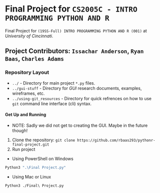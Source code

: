 # Final Project for `CS2005C - INTRO PROGRAMMING PYTHON AND R`

Final Project for `(19SS-Full) INTRO PROGRAMMING PYTHON AND R (001)` at *University of Cincinnati*.

## Project Contributors: `Issachar Anderson`, `Ryan Baas`, `Charles Adams`  

### Repository Layout

* `../` - Directory for main project `*.py` files.
* `../gui-stuff` - Directory for *GUI* research documents, examples, wireframes, etc.
* `../using-git_resources`  - Directory for quick refrences on how to use `git` command line interface (cli) syntax.
  
#### Get Up and Running

- NOTE: Sadly we did not get to creating the GUI. Maybe in the future though!

1. Clone the repository: `git clone https://github.com/rbaas293/pythonr-final-project.git `
2. Run project

* Using PowerShell on Windows

 ```PowerShell
Python3 ".\Final Project.py"
 ```

* Using Mac or Linux

```Bash
Python3 ./Final\ Project.py
```

